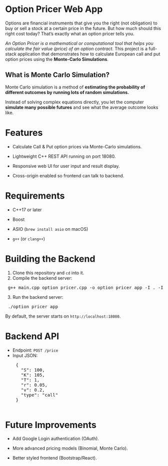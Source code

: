 # Option Pricer Web App
Options are financial instruments that give you the right (not obligation) to buy or sell a stock at a certain price in the future.
But how much should this right cost today? That’s exactly what an option pricer tells you.

*An Option Pricer is a mathematical or computational tool that helps you calculate the fair value (price) of an option contract.*
This project is a full-stack application that demonstrates how to calculate European call and put option prices using the **Monte-Carlo Simulations**.

## What is Monte Carlo Simulation?
Monte Carlo simulation is a method of **estimating the probability of different outcomes by running lots of random simulations.**

Instead of solving complex equations directly, you let the computer **simulate many possible futures** and see what the average outcome looks like.


# Features
- Calculate Call & Put option prices via Monte-Carlo simulations.

- Lightweight C++ REST API running on port 18080.

- Responsive web UI for user input and result display.

- Cross-origin enabled so frontend can talk to backend.


# Requirements
- C++17 or later

- Boost

- ASIO (```brew install asio``` on macOS)

- ```g++``` (or ```clang++```)

# Building the Backend
1. Clone this repository and ```cd``` into it.
2. Compile the backend server:
<pre> g++ main.cpp option_pricer.cpp -o option_pricer_app -I . -I /opt/homebrew/include -std=c++17 -pthread </pre>
3. Run the backend server:
<pre> ./option_pricer_app </pre>
By default, the server starts on ```http://localhost:18080```.

# Backend API
- Endpoint: ```POST /price```
- Input JSON:
<pre>
    {
      "S": 100,
      "K": 105,
      "T": 1,
      "r": 0.05,
      "v": 0.2,
      "type": "call"
    }
 </pre>

# Future Improvements
- Add Google Login authentication (OAuth).

- More advanced pricing models (Binomial, Monte Carlo).

- Better styled frontend (Bootstrap/React).
